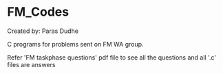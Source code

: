# FM_Codes

Created by: Paras Dudhe

C programs for problems sent on FM WA group.

Refer 'FM taskphase questions' pdf file to see all the questions and all '.c' files are answers 
